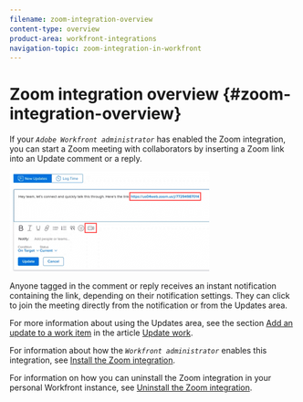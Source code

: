```yaml
---
filename: zoom-integration-overview
content-type: overview
product-area: workfront-integrations
navigation-topic: zoom-integration-in-workfront
---
```




# Zoom integration overview {#zoom-integration-overview}

If your *`Adobe Workfront administrator`* has enabled the Zoom integration, you can start a Zoom meeting with collaborators by inserting a Zoom link into an Update comment or a reply.


![](assets/zoom-updates-area-350x175.png)




Anyone tagged in the comment or reply receives an instant notification containing the link, depending on their notification settings. They can click to join the meeting directly from the notification or from the Updates area.


For more information about using the Updates area, see the section [Add an update to a work item](update-work.md#add) in the article [Update work](update-work.md).


For information about how the *`Workfront administrator`* enables this integration, see [Install the Zoom integration](enable-zoom-integration.md).


For information on how you can uninstall the Zoom integration in your personal Workfront instance, see [Uninstall the Zoom integration](uninstall-zoom-integration.md).
